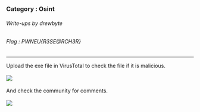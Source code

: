 ### Category : Osint
###### Write-ups by drewbyte
###### Flag : PWNEU{R3SE@RCH3R}
---

Upload the exe file in VirusTotal to check the file if it is malicious.
<br>
 <br>
![](https://github.com/drew-byte/pwneu-writeups/blob/main/00x8%20saved%20images/mal1.png)
 <br>
 <br>
 And check the community for comments.
 <br>
 <br>
![](https://github.com/drew-byte/pwneu-writeups/blob/main/00x8%20saved%20images/mal2.png)
 <br>
 <br>
 


